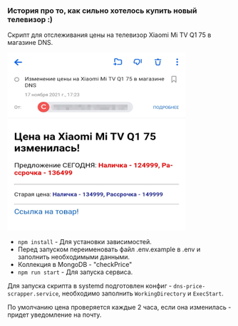### История про то, как сильно хотелось купить новый телевизор :)

Скрипт для отслеживания цены на телевизор Xiaomi Mi TV Q1 75 в магазине DNS.

<img src="helpers/mail.jpg" width="400" height="400">

* `npm install` - Для установки зависимостей.
* Перед запуском переименовать файл .env.example в .env и заполнить необходимыми данными.
* Коллекция в MongoDB - "checkPrice"
* `npm run start` - Для запуска сервиса.

Для запуска скрипта в systemd подготовлен конфиг - ```dns-price-scrapper.service```,
необходимо заполнить ```WorkingDirectory``` и ```ExecStart```. 

По умолчанию цена проверяется каждые 2 часа, если она изменилась - придет уведомление на почту.
